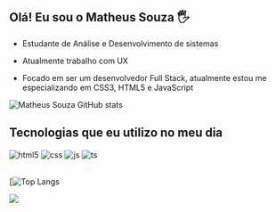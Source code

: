 ## Olá! Eu sou o Matheus Souza 🖐️
- Estudante de Análise e Desenvolvimento de sistemas

- Atualmente trabalho com UX

- Focado em ser um desenvolvedor Full Stack, atualmente estou me especializando em CSS3, HTML5 e JavaScript

![Matheus Souza GitHub stats](https://github-readme-stats.vercel.app/api?username=devdesouza&show_icons=true&theme=synthwave)

## Tecnologias que eu utilizo no meu dia

<div style="display: inline_block">
  <img align="center" alt="html5" src="https://img.shields.io/badge/HTML5-E34F26?style=for-the-badge&logo=html5&logoColor=white" />
  <img align="center" alt="css" src="https://img.shields.io/badge/CSS3-1572B6?style=for-the-badge&logo=css3&logoColor=white" />
  <img align="center" alt="js" src="https://img.shields.io/badge/JavaScript-323330?style=for-the-badge&logo=javascript&logoColor=F7DF1E" />
  <img align="center" alt="ts" src="https://img.shields.io/badge/TypeScript-007ACC?style=for-the-badge&logo=typescript&logoColor=white" />
</div><br/>

[![Top Langs](https://github-readme-stats.vercel.app/api/top-langs/?username=devdesouza&langs_count=8)

<div> 
  <a href="https://www.linkedin.com/in/matheus-souza-8b5b10200/" target="_blank"><img src="https://img.shields.io/badge/-LinkedIn-%230077B5?style=for-the-badge&logo=linkedin&logoColor=white" target="_blank"></a> 
</div>
